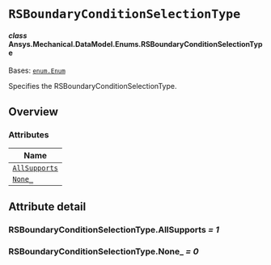 # `RSBoundaryConditionSelectionType`

<a id="ansys.mechanical.stubs.v242.Ansys.Mechanical.DataModel.Enums.RSBoundaryConditionSelectionType"></a>

#### *class* Ansys.Mechanical.DataModel.Enums.RSBoundaryConditionSelectionType

Bases: [`enum.Enum`](https://docs.python.org/3/library/enum.html#enum.Enum)

Specifies the RSBoundaryConditionSelectionType.

<!-- !! processed by numpydoc !! -->

<a id="overview"></a>

## Overview

### Attributes

| Name |
| ------------------------------------------------------------------ |
| [`AllSupports`](#RSBoundaryConditionSelectionType.AllSupports) |
| [`None_`](#RSBoundaryConditionSelectionType.None_) |

<a id="attribute-detail"></a>

## Attribute detail

<a id="RSBoundaryConditionSelectionType.AllSupports"></a>

### RSBoundaryConditionSelectionType.AllSupports *= 1*

<a id="RSBoundaryConditionSelectionType.None_"></a>

### RSBoundaryConditionSelectionType.None_ *= 0*


